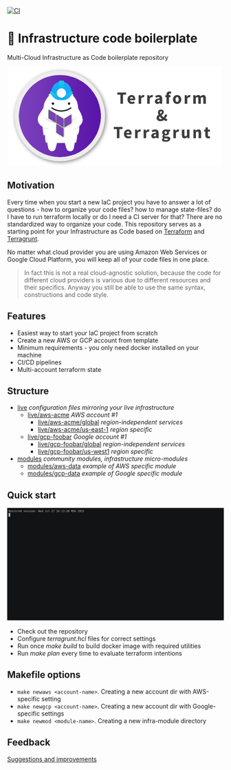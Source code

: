 [![CI](https://github.com/repconn/infracode-boilerplate/actions/workflows/CI.yml/badge.svg?branch=master)](https://github.com/repconn/infracode-boilerplate/actions/workflows/CI.yml)

# 🧱 Infrastructure code boilerplate

Multi-Cloud Infrastructure as Code boilerplate repository

![](_assets/logo.png)


## Motivation

Every time when you start a new IaC project you have to answer a lot of
questions - how to organize your code files? how to manage state-files?
do I have to run terraform locally or do I need a CI server for that?
There are no standardized way to organize your code.
This repository serves as a starting point for your Infrastructure as Code
based on [Terraform](https://terraform.io) and [Terragrunt](https://terragrunt.gruntwork.io/).

No matter what cloud provider you are using Amazon Web Services or Google Cloud Platform,
you will keep all of your code files in one place.

> In fact this is not a real cloud-agnostic solution,
because the code for different cloud providers is various due to different
resources and their specifics. Anyway you still be able to use the same syntax,
constructions and code style.


## Features

* Easiest way to start your IaC project from scratch
* Create a new AWS or GCP account from template
* Minimum requirements - you only need docker installed on your machine
* CI/CD pipelines
* Multi-account terraform state


## Structure

* [live](live/README.md) *configuration files mirroring your live infrastructure*
    * [live/aws-acme](live/aws-acme/README.md) *AWS account #1*
        * [live/aws-acme/global](live/aws-acme/global/README.md) *region-independent services*
        * [live/aws-acme/us-east-1](live/aws-acme/us-east-1/README.md) *region specific*
    * [live/gcp-foobar](#nonexistent) *Google account #1*
        * [live/gcp-foobar/global](#nonexistent) *region-independent services*
        * [live/gcp-foobar/us-west1](#nonexistent) *region specific*
* [modules](modules/README.md) *community modules, infrastructure micro-modules*
    * [modules/aws-data](modules/aws-data/README.md) *example of AWS specific module*
    * [modules/gcp-data](#nonexistent) *example of Google specific module*


## Quick start

![](_assets/demo.gif)

* Check out the repository
* Configure *terragrunt.hcl* files for correct settings
* Run once *make build* to build docker image with required utilities
* Run *make plan* every time to evaluate terraform intentions


## Makefile options

* `make newaws <account-name>`. Creating a new account dir with AWS-specific setting
* `make newgcp <account-name>`. Creating a new account dir with Google-specific settings
* `make newmod <module-name>`. Creating a new infra-module directory


## Feedback

[Suggestions and improvements](https://github.com/repconn/iac-bootstrap/issues)

